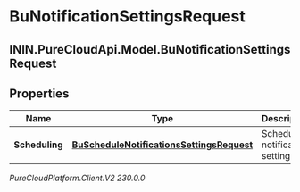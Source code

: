 # BuNotificationSettingsRequest

## ININ.PureCloudApi.Model.BuNotificationSettingsRequest

## Properties

|Name | Type | Description | Notes|
|------------ | ------------- | ------------- | -------------|
| **Scheduling** | [**BuScheduleNotificationsSettingsRequest**](BuScheduleNotificationsSettingsRequest) | Schedule notification settings | [optional] |



_PureCloudPlatform.Client.V2 230.0.0_

